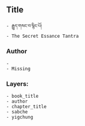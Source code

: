 ## Title
	- རྒྱུད་གསང་བ་སྙིང་པོ།
	- The Secret Essance Tantra

### Author
	- 
	- Missing

### Layers:
	- book_title
	- author
	- chapter_title
	- sabche
	- yigchung
